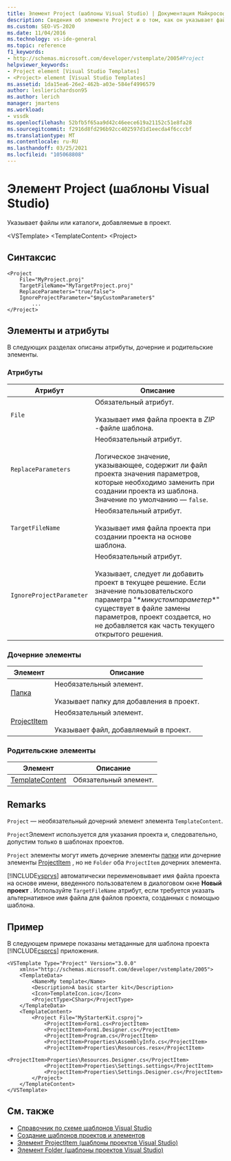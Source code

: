 ```yaml
---
title: Элемент Project (шаблоны Visual Studio) | Документация Майкрософт
description: Сведения об элементе Project и о том, как он указывает файлы или каталоги, добавляемые в проект.
ms.custom: SEO-VS-2020
ms.date: 11/04/2016
ms.technology: vs-ide-general
ms.topic: reference
f1_keywords:
- http://schemas.microsoft.com/developer/vstemplate/2005#Project
helpviewer_keywords:
- Project element [Visual Studio Templates]
- <Project> element [Visual Studio Templates]
ms.assetid: 1da15ea6-26e2-462b-a03e-584ef4996579
author: leslierichardson95
ms.author: lerich
manager: jmartens
ms.workload:
- vssdk
ms.openlocfilehash: 52bfb5f65aa9d42c46eece619a21152c51e8fa28
ms.sourcegitcommit: f2916d8fd296b92cc402597d1d1eecda4f6cccbf
ms.translationtype: MT
ms.contentlocale: ru-RU
ms.lasthandoff: 03/25/2021
ms.locfileid: "105068808"
---
```

# <a name="project-element-visual-studio-templates"></a>Элемент Project (шаблоны Visual Studio)
Указывает файлы или каталоги, добавляемые в проект.

 \<VSTemplate> \<TemplateContent>
 \<Project>

## <a name="syntax"></a>Синтаксис

```
<Project
    File="MyProject.proj"
    TargetFileName="MyTargetProject.proj"
    ReplaceParameters="true/false">
    IgnoreProjectParameter="$myCustomParameter$"
        ...
</Project>
```

## <a name="attributes-and-elements"></a>Элементы и атрибуты
 В следующих разделах описаны атрибуты, дочерние и родительские элементы.

### <a name="attributes"></a>Атрибуты

|Атрибут|Описание|
|---------------|-----------------|
|`File`|Обязательный атрибут.<br /><br /> Указывает имя файла проекта в *ZIP* -файле шаблона.|
|`ReplaceParameters`|Необязательный атрибут.<br /><br /> Логическое значение, указывающее, содержит ли файл проекта значения параметров, которые необходимо заменить при создании проекта из шаблона. Значение по умолчанию — `false`.|
|`TargetFileName`|Необязательный атрибут.<br /><br /> Указывает имя файла проекта при создании проекта на основе шаблона.|
|`IgnoreProjectParameter`|Необязательный атрибут.<br /><br /> Указывает, следует ли добавить проект в текущее решение. Если значение пользовательского параметра "$*микустомпараметер*$" существует в файле замены параметров, проект создается, но не добавляется как часть текущего открытого решения.|

### <a name="child-elements"></a>Дочерние элементы

|Элемент|Описание|
|-------------|-----------------|
|[Папка](../extensibility/folder-element-visual-studio-project-templates.md)|Необязательный элемент.<br /><br /> Указывает папку для добавления в проект.|
|[ProjectItem](../extensibility/projectitem-element-visual-studio-project-templates.md)|Необязательный элемент.<br /><br /> Указывает файл, добавляемый в проект.|

### <a name="parent-elements"></a>Родительские элементы

|Элемент|Описание|
|-------------|-----------------|
|[TemplateContent](../extensibility/templatecontent-element-visual-studio-templates.md)|Обязательный элемент.|

## <a name="remarks"></a>Remarks
 `Project` — необязательный дочерний элемент элемента `TemplateContent`.

 `Project`Элемент используется для указания проекта и, следовательно, допустим только в шаблонах проектов.

 `Project` элементы могут иметь дочерние элементы [папки](../extensibility/folder-element-visual-studio-project-templates.md) или дочерние элементы [ProjectItem](../extensibility/projectitem-element-visual-studio-project-templates.md) , но не `Folder` оба `ProjectItem` дочерних элемента.

 [!INCLUDE[vsprvs](../code-quality/includes/vsprvs_md.md)] автоматически переименовывает имя файла проекта на основе имени, введенного пользователем в диалоговом окне **Новый проект** . Используйте `TargetFileName` атрибут, если требуется указать альтернативное имя файла для файлов проекта, созданных с помощью шаблона.

## <a name="example"></a>Пример
 В следующем примере показаны метаданные для шаблона проекта [!INCLUDE[csprcs](../data-tools/includes/csprcs_md.md)] приложения.

```
<VSTemplate Type="Project" Version="3.0.0"
    xmlns="http://schemas.microsoft.com/developer/vstemplate/2005">
    <TemplateData>
        <Name>My template</Name>
        <Description>A basic starter kit</Description>
        <Icon>TemplateIcon.ico</Icon>
        <ProjectType>CSharp</ProjectType>
    </TemplateData>
    <TemplateContent>
        <Project File="MyStarterKit.csproj">
            <ProjectItem>Form1.cs<ProjectItem>
            <ProjectItem>Form1.Designer.cs</ProjectItem>
            <ProjectItem>Program.cs</ProjectItem>
            <ProjectItem>Properties\AssemblyInfo.cs</ProjectItem>
            <ProjectItem>Properties\Resources.resx</ProjectItem>
            <ProjectItem>Properties\Resources.Designer.cs</ProjectItem>
            <ProjectItem>Properties\Settings.settings</ProjectItem>
            <ProjectItem>Properties\Settings.Designer.cs</ProjectItem>
        </Project>
    </TemplateContent>
</VSTemplate>
```

## <a name="see-also"></a>См. также
- [Справочник по схеме шаблонов Visual Studio](../extensibility/visual-studio-template-schema-reference.md)
- [Создание шаблонов проектов и элементов](../ide/creating-project-and-item-templates.md)
- [Элемент ProjectItem (шаблоны проектов Visual Studio)](../extensibility/projectitem-element-visual-studio-project-templates.md)
- [Элемент Folder (шаблоны проектов Visual Studio)](../extensibility/folder-element-visual-studio-project-templates.md)

